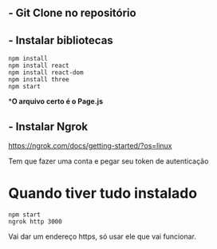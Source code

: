 ## - Git Clone no repositório

## - Instalar bibliotecas

```
npm install
npm install react
npm install react-dom
npm install three
npm start
```

***O arquivo certo é o Page.js**

## - Instalar Ngrok

https://ngrok.com/docs/getting-started/?os=linux

Tem que fazer uma conta e pegar seu token de autenticação

# Quando tiver tudo instalado

```
npm start
ngrok http 3000
```

Vai dar um endereço https, só usar ele que vai funcionar.
